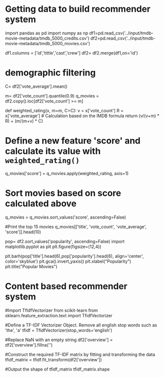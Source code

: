 # Getting data to build recommender system 
import pandas as pd 
import numpy as np 
df1=pd.read_csv('../input/tmdb-movie-metadata/tmdb_5000_credits.csv')
df2=pd.read_csv('../input/tmdb-movie-metadata/tmdb_5000_movies.csv')


df1.columns = ['id','tittle','cast','crew']
df2= df2.merge(df1,on='id')
# demographic filtering
C= df2['vote_average'].mean()

m= df2['vote_count'].quantile(0.9)
q_movies = df2.copy().loc[df2['vote_count'] >= m]

def weighted_rating(x, m=m, C=C):
    v = x['vote_count']
    R = x['vote_average']
    # Calculation based on the IMDB formula
    return (v/(v+m) * R) + (m/(m+v) * C)
    
 # Define a new feature 'score' and calculate its value with `weighted_rating()`
q_movies['score'] = q_movies.apply(weighted_rating, axis=1)

# Sort movies based on score calculated above
q_movies = q_movies.sort_values('score', ascending=False)

#Print the top 15 movies
q_movies[['title', 'vote_count', 'vote_average', 'score']].head(10)


pop= df2.sort_values('popularity', ascending=False)
import matplotlib.pyplot as plt
plt.figure(figsize=(12,4))

plt.barh(pop['title'].head(6),pop['popularity'].head(6), align='center',
        color='skyblue')
plt.gca().invert_yaxis()
plt.xlabel("Popularity")
plt.title("Popular Movies")

# Content based recommender system
#Import TfIdfVectorizer from scikit-learn
from sklearn.feature_extraction.text import TfidfVectorizer

#Define a TF-IDF Vectorizer Object. Remove all english stop words such as 'the', 'a'
tfidf = TfidfVectorizer(stop_words='english')

#Replace NaN with an empty string
df2['overview'] = df2['overview'].fillna('')

#Construct the required TF-IDF matrix by fitting and transforming the data
tfidf_matrix = tfidf.fit_transform(df2['overview'])

#Output the shape of tfidf_matrix
tfidf_matrix.shape
